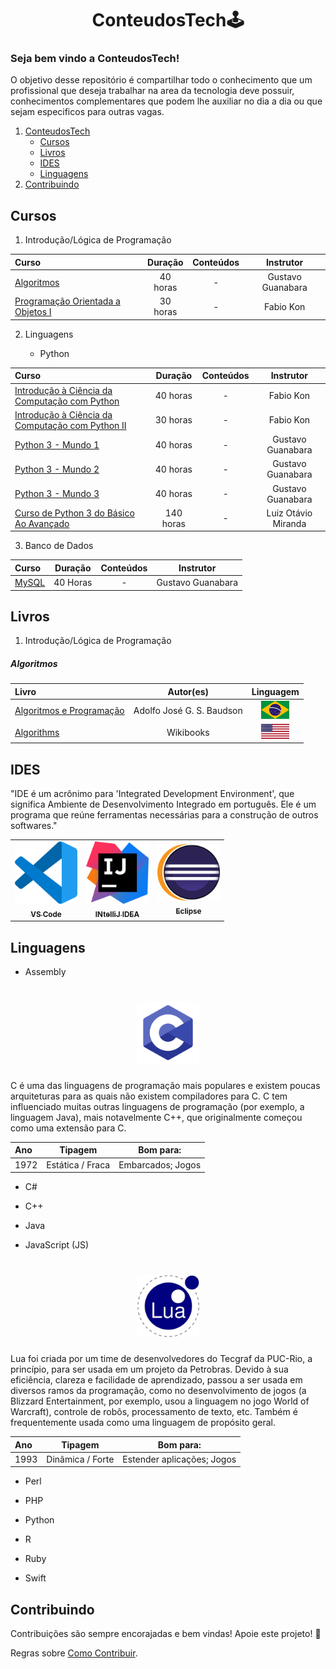 <p align="center">
<h1 align="center">ConteudosTech🕹</h1>
<p align="center">

### Seja bem vindo a ConteudosTech!

O objetivo desse repositório é compartilhar todo o conhecimento que um profissional que deseja trabalhar na area da tecnologia deve possuir, conhecimentos complementares que podem lhe auxiliar no dia a dia ou que sejam especificos para outras vagas.

1. [ConteudosTech](https://github.com/thundercowboy/ConteudosTech#ConteudosTech)
    - [Cursos](https://github.com/thundercowboy/ConteudosTech#Cursos)
    - [Livros](https://github.com/thundercowboy/ConteudosTech#Livros)
    - [IDES](https://github.com/thundercowboy/ConteudosTech#IDES)
    - [Linguagens](https://github.com/thundercowboy/ConteudosTech#linguagens)
1. [Contribuindo](https://github.com/thundercowboy/ConteudosTech#Contribuindo)

## Cursos

1.  Introdução/Lógica de Programação
    
Curso | Duração | Conteúdos | Instrutor |
:---- | :----: | :----: | :----:
[Algoritmos](https://www.cursoemvideo.com/curso/curso-de-algoritmo/) | 40 horas | - | Gustavo Guanabara |
[Programação Orientada a Objetos I](https://pt.coursera.org/learn/lab-poo-parte-1) | 30 horas | - | Fabio Kon |

2.  Linguagens

    * Python

Curso | Duração | Conteúdos | Instrutor |
:---- | :----: | :----: | :----:
[Introdução à Ciência da Computação com Python](https://www.coursera.org/learn/ciencia-computacao-python-conceitos) | 40 horas | - | Fabio Kon |
[Introdução à Ciência da Computação com Python II](https://pt.coursera.org/learn/ciencia-computacao-python-conceitos-2) | 30 horas | - | Fabio Kon |
[Python 3 - Mundo 1](https://www.cursoemvideo.com/curso/python-3-mundo-1/) | 40 horas | - | Gustavo Guanabara |
[Python 3 - Mundo 2](https://www.cursoemvideo.com/curso/python-3-mundo-2/) | 40 horas | - | Gustavo Guanabara |
[Python 3 - Mundo 3](https://www.cursoemvideo.com/curso/python-3-mundo-3/) | 40 horas | - | Gustavo Guanabara |
[Curso de Python 3 do Básico Ao Avançado](https://www.udemy.com/course/python-3-do-zero-ao-avancado/) | 140 horas | - | Luiz Otávio Miranda |

3.  Banco de Dados

Curso | Duração | Conteúdos | Instrutor |
:---- | :----: | :----: | :----:
[MySQL](https://www.cursoemvideo.com/curso/mysql/) | 40 Horas | - | Gustavo Guanabara |

## Livros
    
1. Introdução/Lógica de Programação
    
##### Algoritmos
    
Livro | Autor(es) | Linguagem
:---- | :----: | :----: |
[Algoritmos e Programação](https://www.ifmg.edu.br/ceadop3/apostilas/algoritmos-e-programacao) | Adolfo José G. S. Baudson | <img src="bandeiras/br.jpg" width=45px> |
[Algorithms](https://en.wikibooks.org/wiki/Algorithms) | Wikibooks | <img src="bandeiras/eua.png" width=45px> |
    
## IDES

"IDE é um acrônimo para 'Integrated Development Environment', que significa Ambiente de Desenvolvimento Integrado em português. Ele é um programa que reúne ferramentas necessárias para a construção de outros softwares."

<table>
  <tr>
    <td align="center"><a href="https://code.visualstudio.com/"><img src="ides/vscode.png" width="100px;" alt=""/><br /><sub><b>VS Code</b></sub></a><br /></td>
    <td align="center"><a href="https://www.jetbrains.com/idea/"><img src="ides/INtelliJ IDEA.png" width="100px;" alt=""/><br /><sub><b>INtelliJ IDEA</b></sub></a><br /></td>
    <td align="center"><a href="https://eclipseide.org/"><img src="ides/Eclipse.png" width="100px;" alt=""/><br /><sub><b>Eclipse</b></sub></a><br /></td>
  </tr>
</table>

## Linguagens

* Assembly

<tr>
    <h1 align="center"><img src="langs/C.png" width="100px;"/></h1>
</tr>

C é uma das linguagens de programação mais populares e existem poucas arquiteturas para as quais não existem compiladores para C. C tem influenciado muitas outras linguagens de programação (por exemplo, a linguagem Java), mais notavelmente C++, que originalmente começou como uma extensão para C.

Ano | Tipagem | Bom para: |
:---- | :----: | :----:
1972 | Estática / Fraca | Embarcados; Jogos |

* C#

* C++

* Java

* JavaScript (JS)

<tr>
    <h1 align="center"><img src="langs/lua.png" width="100px;"/></h1>
</tr>

Lua foi criada por um time de desenvolvedores do Tecgraf da PUC-Rio, a princípio, para ser usada em um projeto da Petrobras. Devido à sua eficiência, clareza e facilidade de aprendizado, passou a ser usada em diversos ramos da programação, como no desenvolvimento de jogos (a Blizzard Entertainment, por exemplo, usou a linguagem no jogo World of Warcraft), controle de robôs, processamento de texto, etc. Também é frequentemente usada como uma linguagem de propósito geral.

Ano | Tipagem | Bom para: |
:---- | :----: | :----:
1993 | Dinâmica / Forte | Estender aplicações; Jogos |

* Perl

* PHP

* Python

* R

* Ruby

* Swift

## Contribuindo
    
Contribuições são sempre encorajadas e bem vindas! Apoie este projeto! 🚀

Regras sobre [Como Contribuir](https://github.com/thundercowboy/ConteudosTech/blob/main/contribuindo.md).
